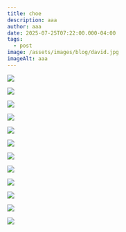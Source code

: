 ```yaml
---
title: choe
description: aaa
author: aaa
date: 2025-07-25T07:22:00.000-04:00
tags:
  - post
image: /assets/images/blog/david.jpg
imageAlt: aaa
---
```

![](/assets/images/blog/12ec6bdb29ccd4b502b3f7f2dee0366d.jpg)

![](/assets/images/blog/14586325-d865-4158-a64c-61e0820137fa.jpeg)

![](/assets/images/blog/answers-to-questions-with-no-purpose-or-sensedavid-choe-2010.jpg)

![](/assets/images/blog/china2.jpg)

![](/assets/images/blog/choeart06.jpg)

![](/assets/images/blog/david-choe-2023-art.png)

![](/assets/images/blog/david-choe.jpg)

![](/assets/images/blog/david-choe-nothing-to-declare8-.jpg)

![](/assets/images/blog/h0045-l358776975.jpg)

![](/assets/images/blog/ignored_prayers_david_choe_1200x1200.webp)

![](/assets/images/blog/pretty-unrealisticdavid-choe-2010.jpg)

![](/assets/images/blog/rhtw6wmr6zf71.jpg)
